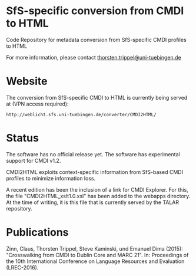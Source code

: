 # SfS-specific conversion from CMDI to HTML 

Code Repository for metadata conversion from SfS-specific CMDI profiles to HTML

For more information, please contact thorsten.trippel@uni-tuebingen.de

# Website

The conversion from SfS-specific CMDI to HTML is currently being served at (VPN access required):

```http://weblicht.sfs.uni-tuebingen.de/converter/CMDI2HTML/ ```

# Status

The software has no official release yet. The software has experimental support for CMDI v1.2.

CMDI2HTML exploits context-specific information from SfS-based CMDI profiles to
minimize information loss.

A recent edition has been the inclusion of a link for CMDI Explorer. For this,
the file "CMDI2HTML_xslt1.0.xsl" has been added to the webapps directory. At the
time of writing, it is this file that is currently served by the TALAR repository.

# Publications

Zinn, Claus, Thorsten Trippel, Steve Kaminski, und Emanuel Dima (2015): "Crosswalking from CMDI to Dublin Core and MARC 21". In: Proceedings of the 10th International Conference on Language Resources and Evaluation (LREC-2016).



